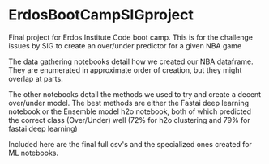 # ErdosBootCampSIGproject
Final project for Erdos Institute Code boot camp. This is for the challenge issues by SIG to create an over/under predictor for a given NBA game

The data gathering notebooks detail how we created our NBA dataframe. They are enumerated in approximate order of creation, but they might overlap at parts. 

The other notebooks detail the methods we used to try and create a decent over/under model. The best methods are either the Fastai deep learning notebook or the Ensemble model h2o notebook, both of which predicted the correct class (Over/Under) well (72% for h2o clustering and 79% for fastai deep learning)

Included here are the final full csv's and the specialized ones created for ML notebooks. 
